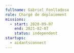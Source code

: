 ```yaml
---
fullname: Gabriel Fonlladosa
role: Chargé de déploiement 
missions:
  - start: 2020-09-07
    end: 2021-02-07
    status: independent
startups:
  - aidantsconnect
---
```

